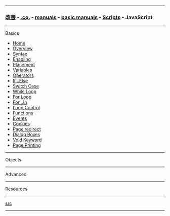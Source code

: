 
---

### [改善](https://github.com/ttltrk/0C/blob/master/README.MD) - [.co.](https://github.com/ttltrk/PRG/blob/master/CODING.MD) - [manuals](https://github.com/ttltrk/PRG/blob/master/MAN.MD) - [basic manuals](https://github.com/ttltrk/PRG/blob/master/MANUALS.MD) - [Scripts](https://github.com/ttltrk/PRG/blob/master/PY/DOC/SC/SC.MD) - JavaScript

---

Basics

* <a href="https://github.com/ttltrk/WEB/blob/master/JS/DOC/BJSM/01/HOME.MD">Home</a>
* <a href="">Overview</a>
* <a href="">Syntax</a>
* <a href="">Enabling</a>
* <a href="">Placement</a>
* <a href="">Variables</a>
* <a href="">Operators</a>
* <a href="">If...Else</a>
* <a href="">Switch Case</a>
* <a href="">While Loop</a>
* <a href="">For Loop</a>
* <a href="">For...In</a>
* <a href="">Loop Control</a>
* <a href="">Functions</a>
* <a href="">Events</a>
* <a href="">Cookies</a>
* <a href="">Page redirect</a>
* <a href="">Dialog Boxes</a>
* <a href="">Void Keyword</a>
* <a href="">Page Printing</a>

---

Objects

---

Advanced

---

Resources

---

[src](https://www.tutorialspoint.com/javascript/index.htm)

---
